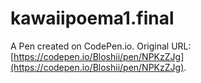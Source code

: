# kawaiipoema1.final

A Pen created on CodePen.io. Original URL: [https://codepen.io/Bloshii/pen/NPKzZJg](https://codepen.io/Bloshii/pen/NPKzZJg).

